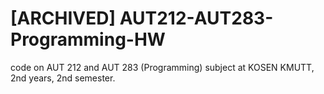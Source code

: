 # \[ARCHIVED\] AUT212-AUT283-Programming-HW
code on AUT 212 and AUT 283 (Programming) subject at KOSEN KMUTT, 2nd years, 2nd semester.

